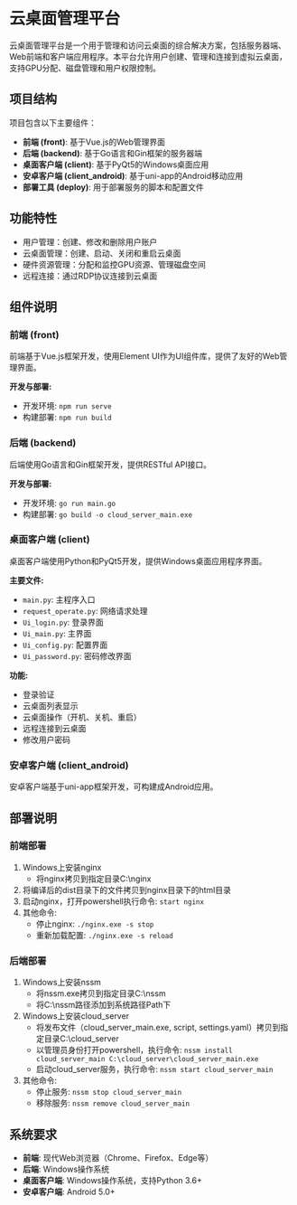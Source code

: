 # 云桌面管理平台

云桌面管理平台是一个用于管理和访问云桌面的综合解决方案，包括服务器端、Web前端和客户端应用程序。本平台允许用户创建、管理和连接到虚拟云桌面，支持GPU分配、磁盘管理和用户权限控制。

## 项目结构

项目包含以下主要组件：

- **前端 (front)**: 基于Vue.js的Web管理界面
- **后端 (backend)**: 基于Go语言和Gin框架的服务器端
- **桌面客户端 (client)**: 基于PyQt5的Windows桌面应用
- **安卓客户端 (client_android)**: 基于uni-app的Android移动应用
- **部署工具 (deploy)**: 用于部署服务的脚本和配置文件

## 功能特性

- 用户管理：创建、修改和删除用户账户
- 云桌面管理：创建、启动、关闭和重启云桌面
- 硬件资源管理：分配和监控GPU资源、管理磁盘空间
- 远程连接：通过RDP协议连接到云桌面


## 组件说明

### 前端 (front)

前端基于Vue.js框架开发，使用Element UI作为UI组件库，提供了友好的Web管理界面。


**开发与部署:**
- 开发环境: `npm run serve`
- 构建部署: `npm run build`

### 后端 (backend)

后端使用Go语言和Gin框架开发，提供RESTful API接口。


**开发与部署:**
- 开发环境: `go run main.go`
- 构建部署: `go build -o cloud_server_main.exe`

### 桌面客户端 (client)

桌面客户端使用Python和PyQt5开发，提供Windows桌面应用程序界面。

**主要文件:**
- `main.py`: 主程序入口
- `request_operate.py`: 网络请求处理
- `Ui_login.py`: 登录界面
- `Ui_main.py`: 主界面
- `Ui_config.py`: 配置界面
- `Ui_password.py`: 密码修改界面

**功能:**
- 登录验证
- 云桌面列表显示
- 云桌面操作（开机、关机、重启）
- 远程连接到云桌面
- 修改用户密码

### 安卓客户端 (client_android)

安卓客户端基于uni-app框架开发，可构建成Android应用。



## 部署说明

### 前端部署

1. Windows上安装nginx
   - 将nginx拷贝到指定目录C:\nginx
2. 将编译后的dist目录下的文件拷贝到nginx目录下的html目录
3. 启动nginx，打开powershell执行命令: `start nginx`
4. 其他命令:
   - 停止nginx: `./nginx.exe -s stop`
   - 重新加载配置: `./nginx.exe -s reload`

### 后端部署

1. Windows上安装nssm
   - 将nssm.exe拷贝到指定目录C:\nssm
   - 将C:\nssm路径添加到系统路径Path下
2. Windows上安装cloud_server
   - 将发布文件（cloud_server_main.exe, script, settings.yaml）拷贝到指定目录C:\cloud_server
   - 以管理员身份打开powershell，执行命令: `nssm install cloud_server_main C:\cloud_server\cloud_server_main.exe`
   - 启动cloud_server服务，执行命令: `nssm start cloud_server_main`
3. 其他命令:
   - 停止服务: `nssm stop cloud_server_main`
   - 移除服务: `nssm remove cloud_server_main`

## 系统要求

- **前端**: 现代Web浏览器（Chrome、Firefox、Edge等）
- **后端**: Windows操作系统
- **桌面客户端**: Windows操作系统，支持Python 3.6+
- **安卓客户端**: Android 5.0+